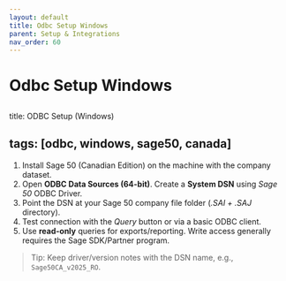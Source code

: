```yaml
---
layout: default
title: Odbc Setup Windows
parent: Setup & Integrations
nav_order: 60
---
```

# Odbc Setup Windows
##
title: ODBC Setup (Windows)

## tags: [odbc, windows, sage50, canada]

1. Install Sage 50 (Canadian Edition) on the machine with the company dataset.
2. Open **ODBC Data Sources (64-bit)**. Create a **System DSN** using *Sage 50* ODBC Driver.
3. Point the DSN at your Sage 50 company file folder (*.SAI + .SAJ* directory).
4. Test connection with the *Query* button or via a basic ODBC client.
5. Use **read-only** queries for exports/reporting. Write access generally requires the Sage SDK/Partner program.

> Tip: Keep driver/version notes with the DSN name, e.g., `Sage50CA_v2025_RO`.
